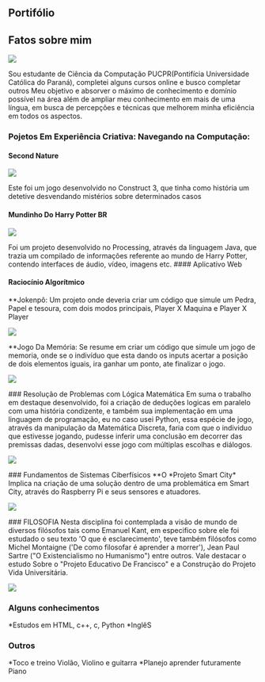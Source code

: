## Portifólio
## Fatos sobre mim
 <p> <img src="./imagens/EU.jpeg"></p>
Sou estudante de Ciência da Computação PUCPR(Pontifícia Universidade Católica do Paraná), completei alguns cursos online e busco completar outros
 Meu objetivo e absorver o máximo de conhecimento e domínio possível na área além de ampliar meu conhecimento em mais de uma língua, em busca de percepções e técnicas que melhorem minha eficiência em todos os aspectos.



### Pojetos Em Experiência Criativa: Navegando na Computação:
 #### Second Nature
<p> <img src="./imagens/SecondNature.jpeg"></p>
Este foi um jogo desenvolvido no Construct 3, que tinha como história um detetive desvendando mistérios sobre determinados casos

 #### Mundinho Do Harry Potter BR 
<p> <img src="./imagens/MundinhoDoHarry.jpeg"></p>
Foi um projeto desenvolvido no Processing, através da linguagem Java, que trazia um compilado de informações referente ao mundo de Harry Potter, contendo interfaces de áudio, vídeo, imagens etc.
 #### Aplicativo Web

#### Raciocínio Algorítmico
**Jokenpô: Um projeto onde deveria criar um código que simule um Pedra, Papel e tesoura, com dois modos principais, Player X Maquina e Player X Player
<p> <img src="./imagens/Jokenpo.png"></p>
**Jogo Da Memória: Se resume em criar um código que simule um jogo de memoria, onde se o indivíduo que esta dando os inputs acertar a posição de dois elementos iguais, ira ganhar um ponto, ate finalizar o jogo.
<p> <img src="./imagens/JogoDaMemoria.png"></p>
### Resolução de Problemas com Lógica Matemática
Em suma o trabalho em destaque desenvolvido, foi a criação de deduções logicas em paralelo com uma história condizente, e também sua implementação em uma linguagem de programação, eu no caso usei Python, essa espécie de jogo, através da manipulação da Matemática Discreta, faria com que o  individuo que estivesse jogando, pudesse inferir uma conclusão em decorrer das premissas dadas, desenvolvi esse jogo com múltiplas escolhas e diálogos.
<p> <img src="./imagens/Detetive.png"></p>
### Fundamentos de Sistemas Ciberfísicos
**O *Projeto Smart City* Implica na criação de uma solução dentro de uma problemática em Smart City, através do Raspberry Pi e seus sensores e atuadores.
<p> <img src="./imagens/raspb.png"></p>
### FILOSOFIA
Nesta disciplina foi contemplada a visão de mundo de diversos filósofos tais como Emanuel Kant, em especifico sobre ele foi estudado o seu texto 'O que é esclarecimento', teve também filósofos como Michel Montaigne ('De como filosofar é aprender a morrer'), Jean Paul Sartre ("O Existencialismo no Humanismo") entre outros.
Vale destacar o estudo Sobre o "Projeto Educativo De Francisco" e a Construção do Projeto Vida Universitária.
<p> <img src="./imagens/PVU.png"></p>

### Alguns conhecimentos
*Estudos em HTML, c++, c, Python
*InglêS
### Outros
*Toco e treino Violão, Violino e guitarra
*Planejo aprender futuramente Piano

